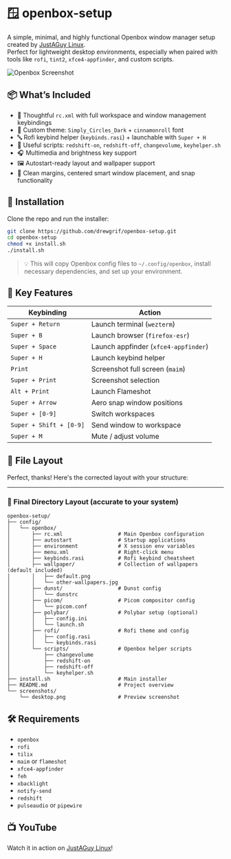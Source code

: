 # 🪟 openbox-setup

A simple, minimal, and highly functional Openbox window manager setup created by [JustAGuy Linux](https://www.youtube.com/@JustAGuyLinux).  
Perfect for lightweight desktop environments, especially when paired with tools like `rofi`, `tint2`, `xfce4-appfinder`, and custom scripts.

![Openbox Screenshot](https://raw.githubusercontent.com/drewgrif/openbox-setup/main/screenshots/desktop.png)

## 📦 What’s Included

- 🧠 Thoughtful `rc.xml` with full workspace and window management keybindings
- 🎨 Custom theme: `Simply_Circles_Dark` + `cinnamonroll` font
- 🔤 Rofi keybind helper (`keybinds.rasi`) + launchable with `Super + H`
- 🧰 Useful scripts: `redshift-on`, `redshift-off`, `changevolume`, `keyhelper.sh`
- 🎧 Multimedia and brightness key support
- 🖼️ Autostart-ready layout and wallpaper support
- 🧹 Clean margins, centered smart window placement, and snap functionality

## 🚀 Installation

Clone the repo and run the installer:

```bash
git clone https://github.com/drewgrif/openbox-setup.git
cd openbox-setup
chmod +x install.sh
./install.sh
```

> 💡 This will copy Openbox config files to `~/.config/openbox`, install necessary dependencies, and set up your environment.

## 🧷 Key Features

| Keybinding       | Action                        |
|------------------|-------------------------------|
| `Super + Return` | Launch terminal (`wezterm`)     |
| `Super + B`      | Launch browser (`firefox-esr`)|
| `Super + Space`  | Launch appfinder (`xfce4-appfinder`) |
| `Super + H`      | Launch keybind helper         |
| `Print`          | Screenshot full screen (`maim`) |
| `Super + Print`  | Screenshot selection          |
| `Alt + Print`    | Launch Flameshot              |
| `Super + Arrow`  | Aero snap window positions    |
| `Super + [0-9]`  | Switch workspaces             |
| `Super + Shift + [0-9]` | Send window to workspace |
| `Super + M`      | Mute / adjust volume          |

## 📁 File Layout

Perfect, thanks! Here's the corrected layout with your structure:

---

### 📁 Final Directory Layout (accurate to your system)

```
openbox-setup/
├── config/
│   └── openbox/
│       ├── rc.xml                  # Main Openbox configuration
│       ├── autostart               # Startup applications
│       ├── environment             # X session env variables
│       ├── menu.xml                # Right-click menu
│       ├── keybinds.rasi           # Rofi keybind cheatsheet
│       ├── wallpaper/              # Collection of wallpapers (default included)
│       │   ├── default.png
│       │   └── other-wallpapers.jpg
│       ├── dunst/                  # Dunst config
│       │   └── dunstrc
│       ├── picom/                  # Picom compositor config
│       │   └── picom.conf
│       ├── polybar/                # Polybar setup (optional)
│       │   ├── config.ini
│       │   └── launch.sh
│       ├── rofi/                   # Rofi theme and config
│       │   ├── config.rasi
│       │   └── keybinds.rasi
│       └── scripts/                # Openbox helper scripts
│           ├── changevolume
│           ├── redshift-on
│           ├── redshift-off
│           └── keyhelper.sh
├── install.sh                      # Main installer
├── README.md                       # Project overview
└── screenshots/
    └── desktop.png                 # Preview screenshot
```


## 🛠 Requirements

- `openbox`
- `rofi`
- `tilix`
- `maim` or `flameshot`
- `xfce4-appfinder`
- `feh`
- `xbacklight`
- `notify-send`
- `redshift`
- `pulseaudio` or `pipewire`

## 📺 YouTube

Watch it in action on [JustAGuy Linux](https://www.youtube.com/@JustAGuyLinux)!
